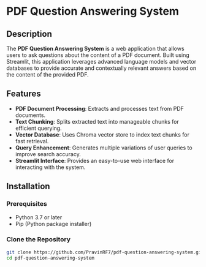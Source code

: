 # PDF Question Answering System

## Description

The **PDF Question Answering System** is a web application that allows users to ask questions about the content of a PDF document. Built using Streamlit, this application leverages advanced language models and vector databases to provide accurate and contextually relevant answers based on the content of the provided PDF.

## Features

- **PDF Document Processing**: Extracts and processes text from PDF documents.
- **Text Chunking**: Splits extracted text into manageable chunks for efficient querying.
- **Vector Database**: Uses Chroma vector store to index text chunks for fast retrieval.
- **Query Enhancement**: Generates multiple variations of user queries to improve search accuracy.
- **Streamlit Interface**: Provides an easy-to-use web interface for interacting with the system.

## Installation

### Prerequisites

- Python 3.7 or later
- Pip (Python package installer)

### Clone the Repository

```bash
git clone https://github.com/PravinRF7/pdf-question-answering-system.git
cd pdf-question-answering-system
